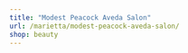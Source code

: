 ```yaml
---
title: "Modest Peacock Aveda Salon"
url: /marietta/modest-peacock-aveda-salon/
shop: beauty
---
```

